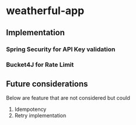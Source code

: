 # weatherful-app

## Implementation

### Spring Security for API Key validation

### Bucket4J for Rate Limit

## Future considerations

Below are feature that are not considered but could

1. Idempotency
2. Retry implementation
